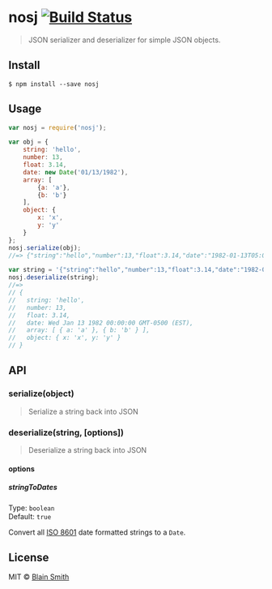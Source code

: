 # nosj [![Build Status](https://travis-ci.org/blainsmith/nosj.svg?branch=master)](https://travis-ci.org/blainsmith/nosj)

> JSON serializer and deserializer for simple JSON objects.


## Install

```
$ npm install --save nosj
```


## Usage

```js
var nosj = require('nosj');

var obj = {
	string: 'hello',
	number: 13,
	float: 3.14,
	date: new Date('01/13/1982'),
	array: [
		{a: 'a'},
		{b: 'b'}
	],
	object: {
		x: 'x',
		y: 'y'
	}
};
nosj.serialize(obj);
//=> {"string":"hello","number":13,"float":3.14,"date":"1982-01-13T05:00:00.000Z","array":[{"a":"a"},{"b":"b"}],"object":{"x":"x","y":"y"}}

var string = '{"string":"hello","number":13,"float":3.14,"date":"1982-01-13T05:00:00.000Z","array":[{"a":"a"},{"b":"b"}],"object":{"x":"x","y":"y"}}'
nosj.deserialize(string);
//=>
// {
//   string: 'hello',
//   number: 13,
//   float: 3.14,
//   date: Wed Jan 13 1982 00:00:00 GMT-0500 (EST),
//   array: [ { a: 'a' }, { b: 'b' } ],
//   object: { x: 'x', y: 'y' }
// }
```


## API

### serialize(object)

> Serialize a string back into JSON

### deserialize(string, [options])

> Deserialize a string back into JSON

#### options

##### stringToDates

Type: `boolean`  
Default: `true`

Convert all [ISO 8601](https://www.w3.org/TR/NOTE-datetime) date formatted strings to a `Date`.


## License

MIT © [Blain Smith](http://blainsmith.com)
